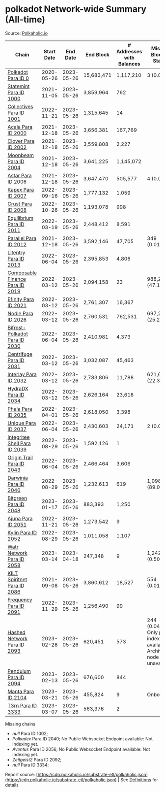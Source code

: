 # polkadot Network-wide Summary (All-time)

Source: [Polkaholic.io](https://polkaholic.io)


| Chain            | Start Date | End Date | End Block | # Addresses with Balances | Missing Blocks / Status |
| ---------------- | ---------- | ---------| --------- | ------------------------- | ----------------------- |
| [Polkadot Para ID 0](/polkadot/0-polkadot) | 2020-05-26 | 2023-05-26 | 15,683,471 |  1,117,210 | 3 (0.00%)  |
| [Statemint Para ID 1000](/polkadot/1000-statemint) | 2021-11-05 | 2023-05-26 | 3,859,964 |  762 |    |
| [Collectives Para ID 1001](/polkadot/1001-collectives) | 2022-11-21 | 2023-05-26 | 1,315,645 |  14 |    |
| [Acala Para ID 2000](/polkadot/2000-acala) | 2021-12-18 | 2023-05-26 | 3,656,381 |  167,769 |    |
| [Clover Para ID 2002](/polkadot/2002-clover) | 2021-12-18 | 2023-05-26 | 3,559,808 |  2,227 |    |
| [Moonbeam Para ID 2004](/polkadot/2004-moonbeam) | 2021-12-18 | 2023-05-26 | 3,641,225 |  1,145,072 |    |
| [Astar Para ID 2006](/polkadot/2006-astar) | 2021-12-18 | 2023-05-26 | 3,647,470 |  505,577 | 4 (0.00%)  |
| [Kapex Para ID 2007](/polkadot/2007-kapex) | 2022-09-16 | 2023-05-26 | 1,777,132 |  1,059 |    |
| [Crust Para ID 2008](/polkadot/2008-crust) | 2022-10-26 | 2023-05-26 | 1,193,078 |  998 |    |
| [Equilibrium Para ID 2011](/polkadot/2011-equilibrium) | 2022-03-19 | 2023-05-26 | 2,448,412 |  8,591 |    |
| [Parallel Para ID 2012](/polkadot/2012-parallel) | 2021-12-18 | 2023-05-26 | 3,592,146 |  47,705 | 349 (0.01%)  |
| [Litentry Para ID 2013](/polkadot/2013-litentry) | 2022-06-04 | 2023-05-26 | 2,395,853 |  4,806 |    |
| [Composable Finance Para ID 2019](/polkadot/2019-composable) | 2022-03-12 | 2023-05-26 | 2,094,158 |  23 | 988,228 (47.19%)  |
| [Efinity Para ID 2021](/polkadot/2021-efinity) | 2022-03-12 | 2023-05-26 | 2,761,307 |  16,367 |    |
| [Nodle Para ID 2026](/polkadot/2026-nodle) | 2022-03-12 | 2023-05-26 | 2,760,531 |  762,531 | 697,249 (25.26%)  |
| [Bifrost-Polkadot Para ID 2030](/polkadot/2030-bifrost-dot) | 2022-06-04 | 2023-05-26 | 2,410,981 |  4,373 |    |
| [Centrifuge Para ID 2031](/polkadot/2031-centrifuge) | 2022-03-12 | 2023-05-26 | 3,032,087 |  45,463 |    |
| [Interlay Para ID 2032](/polkadot/2032-interlay) | 2022-03-12 | 2023-05-26 | 2,783,806 |  11,788 | 621,626 (22.33%)  |
| [HydraDX Para ID 2034](/polkadot/2034-hydradx) | 2022-03-12 | 2023-05-26 | 2,626,164 |  23,618 |    |
| [Phala Para ID 2035](/polkadot/2035-phala) | 2022-04-01 | 2023-05-26 | 2,618,050 |  3,398 |    |
| [Unique Para ID 2037](/polkadot/2037-unique) | 2022-06-04 | 2023-05-26 | 2,430,603 |  24,171 | 2 (0.00%)  |
| [Integritee Shell Para ID 2039](/polkadot/2039-integritee-shell) | 2022-08-29 | 2023-05-26 | 1,592,126 |  1 |    |
| [Origin Trail Para ID 2043](/polkadot/2043-origintrail) | 2022-06-04 | 2023-05-26 | 2,466,464 |  3,606 |    |
| [Darwinia Para ID 2046](/polkadot/2046-darwinia) | 2022-08-29 | 2023-05-26 | 1,232,613 |  619 | 1,098,150 (89.09%)  |
| [Bitgreen Para ID 2048](/polkadot/2048-bitgreen) | 2023-01-17 | 2023-05-26 | 883,393 |  1,250 |    |
| [Ajuna Para ID 2051](/polkadot/2051-ajuna) | 2022-11-21 | 2023-05-26 | 1,273,542 |  9 |    |
| [Kylin Para ID 2052](/polkadot/2052-kylin) | 2022-08-29 | 2023-05-26 | 1,011,058 |  1,107 |    |
| [Watr Network Para ID 2058](/polkadot/2058-watr) | 2023-03-14 | 2023-04-18 | 247,348 |  9 | 1,242 (0.50%)  |
| [KILT Spiritnet Para ID 2086](/polkadot/2086-kilt) | 2021-09-08 | 2023-05-26 | 3,860,612 |  18,527 | 554 (0.01%)  |
| [Frequency Para ID 2091](/polkadot/2091-frequency) | 2022-11-29 | 2023-05-26 | 1,256,490 |  99 |    |
| [Hashed Network Para ID 2093](/polkadot/2093-hashed) | 2023-02-28 | 2023-05-26 | 620,451 |  573 | 244 (0.04%) Only partial index available: Archive node unavailable |
| [Pendulum Para ID 2094](/polkadot/2094-pendulum) | 2023-02-13 | 2023-05-26 | 676,600 |  844 |    |
| [Manta Para ID 2104](/polkadot/2104-manta) | 2023-03-21 | 2023-05-26 | 455,824 |  9 |   Onboarding |
| [T3rn Para ID 3333](/polkadot/3333-t3rn) | 2023-03-07 | 2023-05-26 | 563,376 |  2 |    |

Missing chains


* *null* Para ID 1002; 
* *Polkadex* Para ID 2040; No Public Websocket Endpoint available: Not indexing yet.
* *Aventus* Para ID 2056; No Public Websocket Endpoint available: Not indexing yet.
* *Zeitgeist2* Para ID 2092; 
* *null* Para ID 3334; 

Report source: [https://cdn.polkaholic.io/substrate-etl/polkaholic.json](https://cdn.polkaholic.io/substrate-etl/polkaholic.json) | See [Definitions](/DEFINITIONS.md) for details
